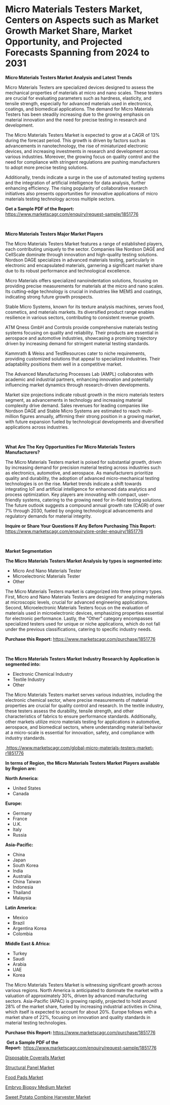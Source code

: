 <p><h1>Micro Materials Testers Market, Centers on Aspects such as Market Growth Market Share, Market Opportunity, and Projected Forecasts Spanning from 2024 to 2031</h1></p><p><strong>Micro Materials Testers Market Analysis and Latest Trends</strong></p>
<p><p>Micro Materials Testers are specialized devices designed to assess the mechanical properties of materials at micro and nano scales. These testers are crucial for evaluating parameters such as hardness, elasticity, and tensile strength, especially for advanced materials used in electronics, coatings, and biomedical applications. The demand for Micro Materials Testers has been steadily increasing due to the growing emphasis on material innovation and the need for precise testing in research and development.</p><p>The Micro Materials Testers Market is expected to grow at a CAGR of 13% during the forecast period. This growth is driven by factors such as advancements in nanotechnology, the rise of miniaturized electronic devices, and increasing investments in research and development across various industries. Moreover, the growing focus on quality control and the need for compliance with stringent regulations are pushing manufacturers to adopt more precise testing solutions.</p><p>Additionally, trends indicate a surge in the use of automated testing systems and the integration of artificial intelligence for data analysis, further enhancing efficiency. The rising popularity of collaborative research initiatives also presents opportunities for innovative applications of micro materials testing technology across multiple sectors.</p></p>
<p><strong>Get a Sample PDF of the Report:&nbsp;</strong> <a href="https://www.marketscagr.com/enquiry/request-sample/1851776?utm_campaign=1265&utm_medium=2&utm_source=Github&utm_content=ia&utm_term=18102024&utm_id=micro-materials-testers">https://www.marketscagr.com/enquiry/request-sample/1851776</a></p>
<p>&nbsp;</p>
<p><strong>Micro Materials Testers Major Market Players</strong></p>
<p><p>The Micro Materials Testers Market features a range of established players, each contributing uniquely to the sector. Companies like Nordson DAGE and CellScale dominate through innovation and high-quality testing solutions. Nordson DAGE specializes in advanced materials testing, particularly in electronic and encapsulated materials, garnering a significant market share due to its robust performance and technological excellence.</p><p>Micro Materials offers specialized nanoindentation solutions, focusing on providing precise measurements for materials at the micro and nano scales. Its cutting-edge technology is crucial in industries like MEMS and coatings, indicating strong future growth prospects.</p><p>Stable Micro Systems, known for its texture analysis machines, serves food, cosmetics, and materials markets. Its diversified product range enables resilience in various sectors, contributing to consistent revenue growth.</p><p>ATM Qness GmbH and Controls provide comprehensive materials testing systems focusing on quality and reliability. Their products are essential in aerospace and automotive industries, showcasing a promising trajectory driven by increasing demand for stringent material testing standards.</p><p>Kammrath & Weiss and TestResources cater to niche requirements, providing customized solutions that appeal to specialized industries. Their adaptability positions them well in a competitive market.</p><p>The Advanced Manufacturing Processes Lab (AMPL) collaborates with academic and industrial partners, enhancing innovation and potentially influencing market dynamics through research-driven developments.</p><p>Market size projections indicate robust growth in the micro materials testers segment, as advancements in technology and increasing material complexity drive demand. Sales revenues for leading companies like Nordson DAGE and Stable Micro Systems are estimated to reach multi-million figures annually, affirming their strong position in a growing market, with future expansion fueled by technological developments and diversified applications across industries.</p></p>
<p>&nbsp;</p>
<p><strong>What Are The Key Opportunities For Micro Materials Testers Manufacturers?</strong></p>
<p><p>The Micro Materials Testers market is poised for substantial growth, driven by increasing demand for precision material testing across industries such as electronics, automotive, and aerospace. As manufacturers prioritize quality and durability, the adoption of advanced micro-mechanical testing technologies is on the rise. Market trends indicate a shift towards integrating IoT and artificial intelligence for enhanced data analytics and process optimization. Key players are innovating with compact, user-friendly systems, catering to the growing need for in-field testing solutions. The future outlook suggests a compound annual growth rate (CAGR) of over 7% through 2030, fueled by ongoing technological advancements and regulatory demands for material integrity.</p></p>
<p><strong>Inquire or Share Your Questions If Any Before Purchasing This Report:</strong> <a href="https://www.marketscagr.com/enquiry/pre-order-enquiry/1851776?utm_campaign=1265&utm_medium=2&utm_source=Github&utm_content=ia&utm_term=18102024&utm_id=micro-materials-testers">https://www.marketscagr.com/enquiry/pre-order-enquiry/1851776</a></p>
<p>&nbsp;</p>
<p><strong>Market Segmentation</strong></p>
<p><strong>The Micro Materials Testers Market Analysis by types is segmented into:</strong></p>
<p><ul><li>Micro And Nano Materials Tester</li><li>Microelectronic Materials Tester</li><li>Other</li></ul></p>
<p><p>The Micro Materials Testers market is categorized into three primary types. First, Micro and Nano Materials Testers are designed for analyzing materials at microscopic levels, crucial for advanced engineering applications. Second, Microelectronic Materials Testers focus on the evaluation of materials used in microelectronic devices, emphasizing properties essential for electronic performance. Lastly, the "Other" category encompasses specialized testers used for unique or niche applications, which do not fall under the previous classifications, catering to specific industry needs.</p></p>
<p><strong>Purchase this Report:&nbsp;</strong><a href="https://www.marketscagr.com/purchase/1851776?utm_campaign=1265&utm_medium=2&utm_source=Github&utm_content=ia&utm_term=18102024&utm_id=micro-materials-testers">https://www.marketscagr.com/purchase/1851776</a></p>
<p>&nbsp;</p>
<p><strong>The Micro Materials Testers Market Industry Research by Application is segmented into:</strong></p>
<p><ul><li>Electronic Chemical Industry</li><li>Textile Industry</li><li>Other</li></ul></p>
<p><p>The Micro Materials Testers market serves various industries, including the electronic chemical sector, where precise measurements of material properties are crucial for quality control and research. In the textile industry, these testers assess the durability, tensile strength, and other characteristics of fabrics to ensure performance standards. Additionally, other markets utilize micro materials testing for applications in automotive, aerospace, and biomedical sectors, where understanding material behavior at a micro-scale is essential for innovation, safety, and compliance with industry standards.</p></p>
<p><a href="https://www.marketscagr.com/global-micro-materials-testers-market-r1851776?utm_campaign=1265&utm_medium=2&utm_source=Github&utm_content=ia&utm_term=18102024&utm_id=micro-materials-testers">&nbsp;https://www.marketscagr.com/global-micro-materials-testers-market-r1851776</a></p>
<p><strong>In terms of Region, the Micro Materials Testers Market Players available by Region are:</strong></p>
<p>
    <p> <strong> North America: </strong>
        <ul>
            <li>United States</li>
            <li>Canada</li>
        </ul>
        </p> 
    <p> <strong> Europe: </strong>
        <ul>
            <li>Germany</li>
            <li>France</li>
            <li>U.K.</li>
            <li>Italy</li>
            <li>Russia</li>
        </ul>
        </p> 
    <p> <strong> Asia-Pacific: </strong>
        <ul>
            <li>China</li>
            <li>Japan</li>
            <li>South Korea</li>
            <li>India</li>
            <li>Australia</li>
            <li>China Taiwan</li>
            <li>Indonesia</li>
            <li>Thailand</li>
            <li>Malaysia</li>
        </ul>
        </p> 
    <p> <strong> Latin America: </strong>
        <ul>
            <li>Mexico</li>
            <li>Brazil</li>
            <li>Argentina Korea</li>
            <li>Colombia</li>
        </ul>
        </p> 
    <p> <strong> Middle East & Africa: </strong>
        <ul>
            <li>Turkey</li>
            <li>Saudi</li>
            <li>Arabia</li>
            <li>UAE</li>
            <li>Korea</li>
        </ul>
    </p>
    </p>
<p><p>The Micro Materials Testers Market is witnessing significant growth across various regions. North America is anticipated to dominate the market with a valuation of approximately 30%, driven by advanced manufacturing sectors. Asia-Pacific (APAC) is growing rapidly, projected to hold around 28% of the market share, fueled by increasing industrial activities in China, which itself is expected to account for about 20%. Europe follows with a market share of 22%, focusing on innovation and quality standards in material testing technologies.</p></p>
<p><strong>Purchase this Report: </strong><a href="https://www.marketscagr.com/purchase/1851776?utm_campaign=1265&utm_medium=2&utm_source=Github&utm_content=ia&utm_term=18102024&utm_id=micro-materials-testers">https://www.marketscagr.com/purchase/1851776</a></p>
<p>&nbsp;<strong>Get a Sample PDF of the Report:&nbsp;&nbsp;</strong><a href="https://www.marketscagr.com/enquiry/request-sample/1851776?utm_campaign=1265&utm_medium=2&utm_source=Github&utm_content=ia&utm_term=18102024&utm_id=micro-materials-testers">https://www.marketscagr.com/enquiry/request-sample/1851776</a></p>
<p><strong></strong></p>
<p><p><a href="https://www.linkedin.com/pulse/disposable-coveralls-market-trends-focusing-insight-forecast-cm3oe?utm_campaign=1265&utm_medium=2&utm_source=Github&utm_content=ia&utm_term=18102024&utm_id=micro-materials-testers">Disposable Coveralls Market</a></p><p><a href="https://www.linkedin.com/pulse/structural-panel-market-industry-landscape-growth-trajectories-vyqwe?utm_campaign=1265&utm_medium=2&utm_source=Github&utm_content=ia&utm_term=18102024&utm_id=micro-materials-testers">Structural Panel Market</a></p><p><a href="https://www.linkedin.com/pulse/food-pads-market-size-share-analysis-growth-trends-slpfe?utm_campaign=1265&utm_medium=2&utm_source=Github&utm_content=ia&utm_term=18102024&utm_id=micro-materials-testers">Food Pads Market</a></p><p><a href="https://github.com/lyndi2n3hdalbey/Market-Research-Report-List-1/blob/main/embryo-biopsy-medium-market.md?utm_campaign=1265&utm_medium=2&utm_source=Github&utm_content=ia&utm_term=18102024&utm_id=micro-materials-testers">Embryo Biopsy Medium Market</a></p><p><a href="https://github.com/lexiamojt3/Market-Research-Report-List-1/blob/main/sweet-potato-combine-harvester-market.md?utm_campaign=1265&utm_medium=2&utm_source=Github&utm_content=ia&utm_term=18102024&utm_id=micro-materials-testers">Sweet Potato Combine Harvester Market</a></p></p>